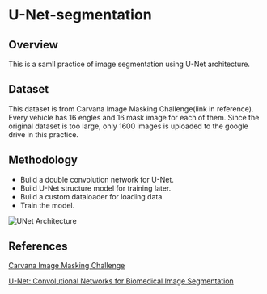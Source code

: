 # U-Net-segmentation
## Overview
This is a samll practice of image segmentation using U-Net architecture.

## Dataset
This dataset is from Carvana Image Masking Challenge(link in reference). Every vehicle has 16 engles and 16 mask image for each of them. Since the original dataset is too large, only 1600 images is uploaded to the google drive in this practice.

## Methodology
* Build a double convolution network for U-Net.
* Build U-Net structure model for training later.
* Build a custom dataloader for loading data. 
* Train the model.

![UNet Architecture](https://github.com/Evian-Chen/U-Net-segmentation/blob/main/unet%20architecture.png)

## References
<a href="https://www.kaggle.com/c/carvana-image-masking-challenge">Carvana Image Masking Challenge</a>

<a href="https://arxiv.org/abs/1505.04597">U-Net: Convolutional Networks for Biomedical Image Segmentation</a>
